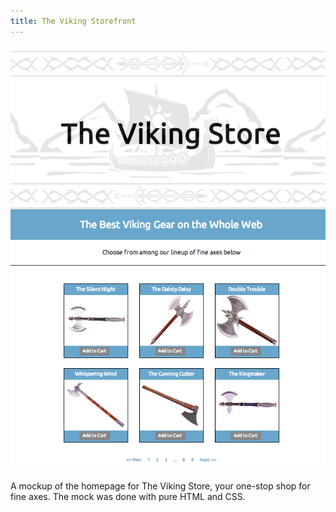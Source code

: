 ```yaml
---
title: The Viking Storefront
---
```


![Viking Store](assets/img/work/proj-1/img1.jpg)

A mockup of the homepage for The Viking Store, your one-stop shop for fine axes. 
The mock was done with pure HTML and CSS.

